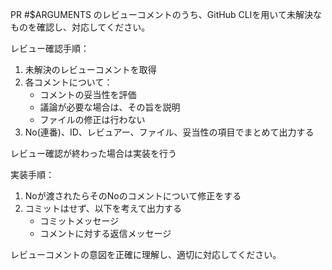 PR #$ARGUMENTS のレビューコメントのうち、GitHub CLIを用いて未解決なものを確認し、対応してください。

レビュー確認手順：

1. 未解決のレビューコメントを取得
2. 各コメントについて：
   - コメントの妥当性を評価
   - 議論が必要な場合は、その旨を説明
   - ファイルの修正は行わない
3. No(連番)、ID、レビュアー、ファイル、妥当性の項目でまとめて出力する

レビュー確認が終わった場合は実装を行う

実装手順：

1. Noが渡されたらそのNoのコメントについて修正をする
2. コミットはせず、以下を考えて出力する
   - コミットメッセージ
   - コメントに対する返信メッセージ

レビューコメントの意図を正確に理解し、適切に対応してください。
